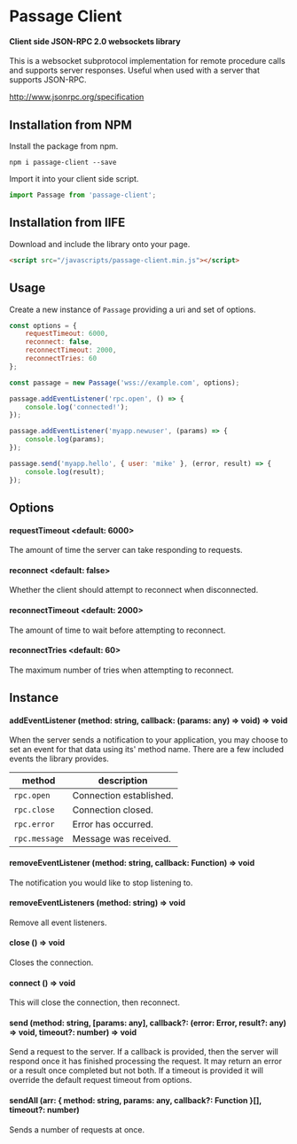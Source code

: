 # Passage Client

#### Client side JSON-RPC 2.0 websockets library

This is a websocket subprotocol implementation for remote procedure calls and supports server responses. Useful when used with a server that supports JSON-RPC.

http://www.jsonrpc.org/specification

## Installation from NPM

Install the package from npm.

```text
npm i passage-client --save
```

Import it into your client side script.

```javascript
import Passage from 'passage-client';
```

## Installation from IIFE

Download and include the library onto your page.

```html
<script src="/javascripts/passage-client.min.js"></script>
```

## Usage

Create a new instance of `Passage` providing a uri and set of options.

```javascript
const options = {
    requestTimeout: 6000,
    reconnect: false,
    reconnectTimeout: 2000,
    reconnectTries: 60
};

const passage = new Passage('wss://example.com', options);

passage.addEventListener('rpc.open', () => {
    console.log('connected!');
});

passage.addEventListener('myapp.newuser', (params) => {
    console.log(params);
});

passage.send('myapp.hello', { user: 'mike' }, (error, result) => {
    console.log(result);
});
```

## Options

#### requestTimeout <default: 6000>

The amount of time the server can take responding to requests.

#### reconnect <default: false>

Whether the client should attempt to reconnect when disconnected.

#### reconnectTimeout <default: 2000>

The amount of time to wait before attempting to reconnect.

#### reconnectTries <default: 60>

The maximum number of tries when attempting to reconnect.

## Instance

#### addEventListener (method: string, callback: (params: any) => void) => void

When the server sends a notification to your application, you may choose to set an event for that data using its' method name. There are a few included events the library provides.

| method | description |
| - | - |
| `rpc.open` | Connection established. |
| `rpc.close` | Connection closed. |
| `rpc.error` | Error has occurred. |
| `rpc.message` | Message was received. |

#### removeEventListener (method: string, callback: Function) => void

The notification you would like to stop listening to.

#### removeEventListeners (method: string) => void

Remove all event listeners.

#### close () => void

Closes the connection.

#### connect () => void

This will close the connection, then reconnect.

#### send (method: string, [params: any], callback?: (error: Error, result?: any) => void, timeout?: number) => void

Send a request to the server. If a callback is provided, then the server will respond once it has finished processing the request. It may return an error or a result once completed but not both. If a timeout is provided it will override the default request timeout from options.

#### sendAll (arr: { method: string, params: any, callback?: Function }[], timeout?: number)

Sends a number of requests at once.